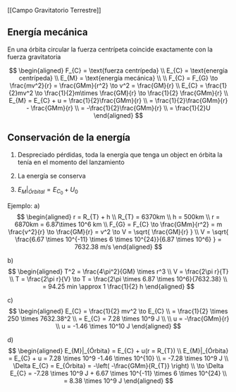 [[Campo Gravitatorio Terrestre]]

## Energía mecánica

En una órbita circular la fuerza centrípeta coincide exactamente con la fuerza gravitatoria

$$
\begin{aligned}
F_{C} = \text{fuerza centrípeda} \\
E_{C} = \text{energía centrípeda} \\
E_{M} = \text{energía mecánica}
\\
\\
F_{C} = F_{G} \to 
\frac{mv^2}{r} = \frac{GMm}{r^2} \to
v^2 = \frac{GM}{r} \\
E_{C} = \frac{1}{2}mv^2 \to
\frac{1}{2}m\times \frac{GM}{r} \to
\frac{1}{2} \frac{GMm}{r} \\
E_{M} = E_{C} + u = \frac{1}{2}\frac{GMm}{r} \\
= \frac{1}{2}\frac{GMm}{r} - \frac{GMm}{r} \\
= -\frac{1}{2}\frac{GMm}{r} \\
= \frac{1}{2}U
\end{aligned}
$$

## Conservación de la energía

1. Despreciado pérdidas, toda la energía que tenga un object en órbita la tenía en el momento del lanzamiento

2. La energía se conserva

3. $E_{M}|_{Órbital} = E_{C_{0}} + U_{0}$

Ejemplo:
a)
$$
\begin{aligned}
r = R_{T} + h \\
R_{T} = 6370km \\
h = 500km \\
r = 6870km = 6.87\times 10^6 km \\
F_{G} = F_{C} \to \frac{GMm}{r^2} = m \frac{v^2}{r}
\to \frac{GM}{r} = v^2 \to V = \sqrt{ \frac{GM}{r} } \\
V = \sqrt{ \frac{6.67 \times 10^{-11} \times 6 \times 10^{24}}{6.87 \times 10^6} }
= 7632.38 m/s
\end{aligned}
$$

b)
$$
\begin{aligned}
T^2 = \frac{4\pi^2}{GM} \times r^3 \\
V = \frac{2\pi r}{T} \\
T = \frac{2\pi r}{V} \to T = \frac{2\pi \times 6.87 \times 10^6}{7632.38} \\
= 94.25 min \approx 1 \frac{1}{2} h
\end{aligned}
$$

c)
$$
\begin{aligned}
E_{C} = \frac{1}{2} mv^2 \to E_{C} \\
= \frac{1}{2} \times 250 \times 7632.38^2 \\
= E_{C} = 7.28 \times 10^9 J \\
\\
u = -\frac{GMm}{r} \\
u = -1.46 \times 10^10 J
\end{aligned}
$$

d)
$$
\begin{aligned}
E_{M}|_{Órbita} = E_{C} + u(r = R_{T}) \\
E_{M}|_{Órbita} = E_{C} + u = 7.28 \times 10^9 -1.46 \times 10^{10} \\
= -7.28 \times 10^9 J \\
\Delta E_{C} = E_{Órbita} = -\left( -\frac{GMm}{R_{T}} \right) \\
\to \Delta E_{C} = -7.28 \times 10^9 J + 6.67 \times 10^{-11} \times 6 \times 10^{24} \\
= 8.38 \times 10^9 J
\end{aligned}
$$